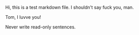 Hi, this is a test markdown file.
I shouldn't say fuck you, man.

Tom, I luvve you!

Never write read-only sentences.

